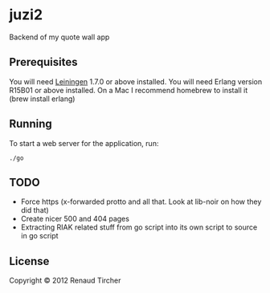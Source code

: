 # juzi2

Backend of my quote wall app

## Prerequisites

You will need [Leiningen][1] 1.7.0 or above installed.
You will need Erlang version R15B01 or above installed.  On a Mac I recommend homebrew to install it (brew install erlang)

[1]: https://github.com/technomancy/leiningen

## Running

To start a web server for the application, run:

    ./go

## TODO

* Force https (x-forwarded protto and all that.  Look at lib-noir on how they did that)
* Create nicer 500 and 404 pages
* Extracting RIAK related stuff from go script into its own script to source in go script

## License

Copyright © 2012 Renaud Tircher
